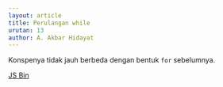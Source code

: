 ```yaml
---
layout: article
title: Perulangan while
urutan: 13
author: A. Akbar Hidayat
---
```


Konspenya tidak jauh berbeda dengan bentuk `for` sebelumnya.

<a class="jsbin-embed" href="http://jsbin.com/eNAGaqeqe/1/embed?js,console">JS Bin</a><script src="http://static.jsbin.com/js/embed.js"></script>